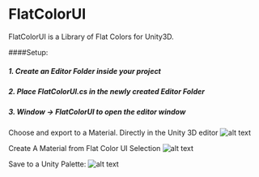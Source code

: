 # FlatColorUI

FlatColorUI is a Library of Flat Colors for Unity3D. 

####Setup: 
##### 1. Create an Editor Folder inside your project
##### 2. Place FlatColorUI.cs in the newly created Editor Folder
##### 3. Window -> FlatColorUI to open the editor window

Choose and export to a Material. Directly in the Unity 3D editor
![alt text](http://i.imgur.com/FORhSPh.gif "Save Colors to Material")

Create A Material from Flat Color UI Selection
![alt text](http://i.imgur.com/w3s6BaP.gif "Save Colors to Material")

Save to a Unity Palette:
![alt text](http://i.imgur.com/5bDvf81.gif "Save Colors to Palette")





